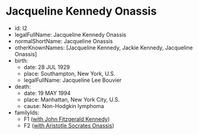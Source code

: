 # Jacqueline Kennedy Onassis
- id: I2
- legalFullName: Jacqueline Kennedy Onassis
- normalShortName: Jacqueline Onassis
- otherKnownNames: [Jacqueline Kennedy, Jackie Kennedy, Jacqueline Onassis]
- birth:
  - date: 28 JUL 1929
  - place: Southampton, New York, U.S.
  - legalFullName: Jacqueline Lee Bouvier
- death:
  - date: 19 MAY 1994
  - place: Manhattan, New York City, U.S.
  - cause: Non-Hodgkin lymphoma
- familyIds:
  - F1 ([with John Fitzgerald Kennedy](../../families/F1))
  - F2 ([with Aristotle Socrates Onassis](../../families/F2))
